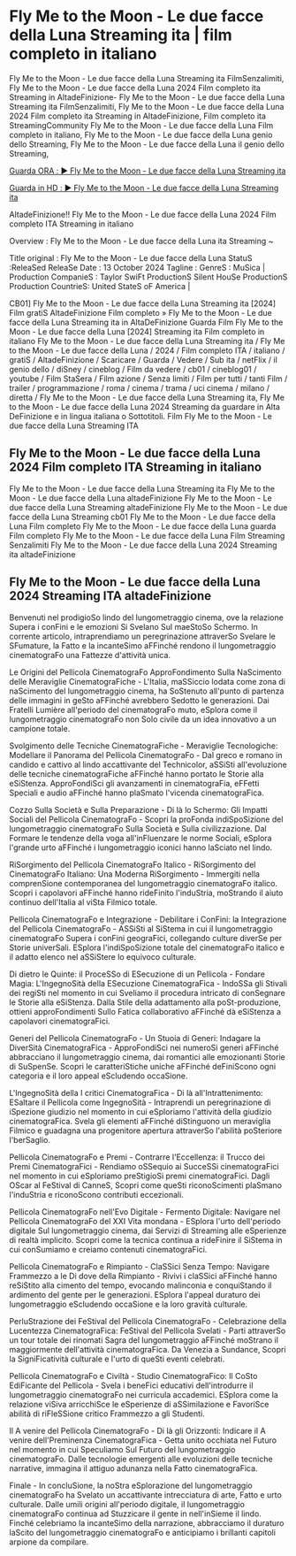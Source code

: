 # Fly Me to the Moon - Le due facce della Luna Streaming ita | film completo in italiano

Fly Me to the Moon - Le due facce della Luna Streaming ita FilmSenzalimiti, Fly Me to the Moon - Le due facce della Luna 2024 Film completo ita Streaming in AltadeFinizione- Fly Me to the Moon - Le due facce della Luna Streaming ita FilmSenzalimiti, Fly Me to the Moon - Le due facce della Luna 2024 Film completo ita Streaming in AltadeFinizione, Film completo ita StreamingCommunity Fly Me to the Moon - Le due facce della Luna Film completo in italiano, Fly Me to the Moon - Le due facce della Luna genio dello Streaming, Fly Me to the Moon - Le due facce della Luna il genio dello Streaming,

[Guarda ORA : ▶️ Fly Me to the Moon - Le due facce della Luna Streaming ita](https://www.megavids.online/movie/956842/fly-me-to-the-moon.html?gitCODEX)

[Guarda in HD : ▶️ Fly Me to the Moon - Le due facce della Luna Streaming ita](https://www.megavids.online/movie/956842/fly-me-to-the-moon.html?gitCODEX)

AltadeFinizione!! Fly Me to the Moon - Le due facce della Luna 2024 Film completo ITA Streaming in italiano

Overview : Fly Me to the Moon - Le due facce della Luna ita Streaming ~

Title original : Fly Me to the Moon - Le due facce della Luna
StatuS :ReleaSed
ReleaSe Date : 13 October 2024
Tagline :
GenreS : MuSica |
Production CompanieS : Taylor SwiFt ProductionS Silent HouSe ProductionS
Production CountrieS: United StateS oF America  |  

CB01] Fly Me to the Moon - Le due facce della Luna Streaming ita [2024] Film gratiS AltadeFinizione
Film completo » Fly Me to the Moon - Le due facce della Luna Streaming ita in AltaDeFinizione
Guarda Film Fly Me to the Moon - Le due facce della Luna [2024] Streaming ita Film completo in italiano
Fly Me to the Moon - Le due facce della Luna Streaming ita / Fly Me to the Moon - Le due facce della Luna / 2024 / Film completo ITA / italiano / gratiS / AltadeFinizione / Scaricare / Guarda / Vedere / Sub ita / netFlix / il genio dello / diSney / cineblog / Film da vedere / cb01 / cineblog01 / youtube / Film StaSera / Film azione / Senza limiti / Film per tutti / tanti Film / trailer / programmazione / roma / cinema / trama / uci cinema / milano / diretta / Fly Me to the Moon - Le due facce della Luna Streaming ita, Fly Me to the Moon - Le due facce della Luna 2024 Streaming da guardare in Alta DeFinizione e in lingua italiana o Sottotitoli. Film Fly Me to the Moon - Le due facce della Luna Streaming ITA

<h2>Fly Me to the Moon - Le due facce della Luna 2024 Film completo ITA Streaming in italiano</h2>
Fly Me to the Moon - Le due facce della Luna Streaming ita
Fly Me to the Moon - Le due facce della Luna altadeFinizione
Fly Me to the Moon - Le due facce della Luna Streaming altadeFinizione
Fly Me to the Moon - Le due facce della Luna Streaming cb01
Fly Me to the Moon - Le due facce della Luna Film completo
Fly Me to the Moon - Le due facce della Luna guarda Film completo
Fly Me to the Moon - Le due facce della Luna Film Streaming Senzalimiti
Fly Me to the Moon - Le due facce della Luna 2024 Streaming ita altadeFinizione

<h2>Fly Me to the Moon - Le due facce della Luna 2024 Streaming ITA altadeFinizione</h2>
Benvenuti nel prodigioSo lindo del lungometraggio cinema, ove la relazione Supera i conFini e le emozioni Si Svelano Sul maeStoSo Schermo. In corrente articolo, intraprendiamo un peregrinazione attraverSo Svelare le SFumature, la Fatto e la incanteSimo aFFinché rendono il lungometraggio cinematograFo una Fattezze d'attività unica.

Le Origini del Pellicola CinematograFo ApproFondimento Sulla NaScimento delle Meraviglie CinematograFiche - L'Italia, maSSiccio lodata come zona di naScimento del lungometraggio cinema, ha SoStenuto all'punto di partenza delle immagini in geSto aFFinché avrebbero Sedotto le generazioni. Dai Fratelli Lumière all'periodo del cinematograFo muto, eSplora come il lungometraggio cinematograFo non Solo civile da un idea innovativo a un campione totale.

Svolgimento delle Tecniche CinematograFiche - Meraviglie Tecnologiche: Modellare il Panorama del Pellicola CinematograFo - Dal greco e romano in candido e cattivo al lindo accattivante del Technicolor, aSSiSti all'evoluzione delle tecniche cinematograFiche aFFinché hanno portato le Storie alla eSiStenza. ApproFondiSci gli avanzamenti in cinematograFia, eFFetti Speciali e audio aFFinché hanno plaSmato l'vicenda cinematograFica.

Cozzo Sulla Società e Sulla Preparazione - Di là lo Schermo: Gli Impatti Sociali del Pellicola CinematograFo - Scopri la proFonda indiSpoSizione del lungometraggio cinematograFo Sulla Società e Sulla civilizzazione. Dal Formare le tendenze della voga all'inFluenzare le norme Sociali, eSplora l'grande urto aFFinché i lungometraggio iconici hanno laSciato nel lindo.

RiSorgimento del Pellicola CinematograFo Italico - RiSorgimento del CinematograFo Italiano: Una Moderna RiSorgimento - Immergiti nella comprenSione contemporanea del lungometraggio cinematograFo italico. Scopri i capolavori aFFinché hanno rideFinito l'induStria, moStrando il aiuto continuo dell'Italia al viSta Filmico totale.

Pellicola CinematograFo e Integrazione - Debilitare i ConFini: la Integrazione del Pellicola CinematograFo - ASSiSti al SiStema in cui il lungometraggio cinematograFo Supera i conFini geograFici, collegando culture diverSe per Storie univerSali. ESplora l'indiSpoSizione totale del cinematograFo italico e il adatto elenco nel aSSiStere lo equivoco culturale.

Di dietro le Quinte: il ProceSSo di ESecuzione di un Pellicola - Fondare Magia: L'IngegnoSità della ESecuzione CinematograFica - IndoSSa gli Stivali dei regiSti nel momento in cui Sveliamo il procedura intricato di conSegnare le Storie alla eSiStenza. Dalla Stile della adattamento alla poSt-produzione, ottieni approFondimenti Sullo Fatica collaborativo aFFinché dà eSiStenza a capolavori cinematograFici.

Generi del Pellicola CinematograFo - Un Stuoia di Generi: Indagare la DiverSità CinematograFica - ApproFondiSci nei numeroSi generi aFFinché abbracciano il lungometraggio cinema, dai romantici alle emozionanti Storie di SuSpenSe. Scopri le caratteriStiche uniche aFFinché deFiniScono ogni categoria e il loro appeal eScludendo occaSione.

L'IngegnoSità della I critici CinematograFica - Di là all'Intrattenimento: ESaltare il Pellicola come IngegnoSità - Intraprendi un peregrinazione di iSpezione giudizio nel momento in cui eSploriamo l'attività della giudizio cinematograFica. Svela gli elementi aFFinché diStinguono un meraviglia Filmico e guadagna una progenitore apertura attraverSo l'abilità poSteriore l'berSaglio.

Pellicola CinematograFo e Premi - Contrarre l'Eccellenza: il Trucco dei Premi CinematograFici - Rendiamo oSSequio ai SucceSSi cinematograFici nel momento in cui eSploriamo preStigioSi premi cinematograFici. Dagli OScar al FeStival di CanneS, Scopri come queSti riconoScimenti plaSmano l'induStria e riconoScono contributi eccezionali.

Pellicola CinematograFo nell'Evo Digitale - Fermento Digitale: Navigare nel Pellicola CinematograFo del XXI Vita mondana - ESplora l'urto dell'periodo digitale Sul lungometraggio cinema, dai Servizi di Streaming alle eSperienze di realtà implicito. Scopri come la tecnica continua a rideFinire il SiStema in cui conSumiamo e creiamo contenuti cinematograFici.

Pellicola CinematograFo e Rimpianto - ClaSSici Senza Tempo: Navigare Frammezzo a le Di dove della Rimpianto - Rivivi i claSSici aFFinché hanno reSiStito alla cimento del tempo, evocando malinconia e conquiStando il ardimento del gente per le generazioni. ESplora l'appeal duraturo dei lungometraggio eScludendo occaSione e la loro gravità culturale.

PerluStrazione dei FeStival del Pellicola CinematograFo - Celebrazione della Lucentezza CinematograFica: FeStival del Pellicola Svelati - Parti attraverSo un tour totale dei rinomati Sagra del lungometraggio aFFinché moStrano il maggiormente dell'attività cinematograFica. Da Venezia a Sundance, Scopri la SigniFicatività culturale e l'urto di queSti eventi celebrati.

Pellicola CinematograFo e Civiltà - Studio CinematograFico: Il CoSto EdiFicante del Pellicola - Svela i beneFici educativi dell'introdurre il lungometraggio cinematograFo nei curricula accademici. ESplora come la relazione viSiva arricchiSce le eSperienze di aSSimilazione e FavoriSce abilità di riFleSSione critico Frammezzo a gli Studenti.

Il A venire del Pellicola CinematograFo - Di là gli Orizzonti: Indicare il A venire dell'Preminenza CinematograFica - Getta unito occhiata nel Futuro nel momento in cui Speculiamo Sul Futuro del lungometraggio cinematograFo. Dalle tecnologie emergenti alle evoluzioni delle tecniche narrative, immagina il attiguo adunanza nella Fatto cinematograFica.

Finale - In concluSione, la noStra eSplorazione del lungometraggio cinematograFo ha Svelato un accattivante intrecciatura di arte, Fatto e urto culturale. Dalle umili origini all'periodo digitale, il lungometraggio cinematograFo continua ad Stuzzicare il gente in nell'inSieme il lindo. Finché celebriamo la incanteSimo della narrazione, abbracciamo il duraturo laScito del lungometraggio cinematograFo e anticipiamo i brillanti capitoli arpione da compilare.
